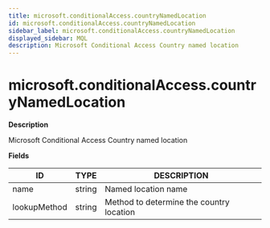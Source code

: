 ```yaml
---
title: microsoft.conditionalAccess.countryNamedLocation
id: microsoft.conditionalAccess.countryNamedLocation
sidebar_label: microsoft.conditionalAccess.countryNamedLocation
displayed_sidebar: MQL
description: Microsoft Conditional Access Country named location
---
```


# microsoft.conditionalAccess.countryNamedLocation

**Description**

Microsoft Conditional Access Country named location

**Fields**

| ID           | TYPE   | DESCRIPTION                              |
| ------------ | ------ | ---------------------------------------- |
| name         | string | Named location name                      |
| lookupMethod | string | Method to determine the country location |
